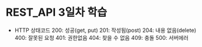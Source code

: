 # REST_API 3일차 학습

- HTTP 상태코드
    200: 성공(get, put)
    201: 작성됨(post)
    204: 내용 없음(delete)
    400: 잘못된 요청
    401: 권한없음
    404: 찾을 수 없음
    409: 충돌
    500: 서버에러
